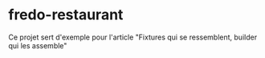 # fredo-restaurant
Ce projet sert d'exemple pour l'article "Fixtures qui se ressemblent, builder qui les assemble"
